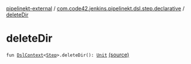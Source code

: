 [pipelinekt-external](../index.md) / [com.code42.jenkins.pipelinekt.dsl.step.declarative](index.md) / [deleteDir](./delete-dir.md)

# deleteDir

`fun `[`DslContext`](../com.code42.jenkins.pipelinekt.dsl/-dsl-context/index.md)`<`[`Step`](../com.code42.jenkins.pipelinekt.core.step/-step/index.md)`>.deleteDir(): `[`Unit`](https://kotlinlang.org/api/latest/jvm/stdlib/kotlin/-unit/index.html) [(source)](https://github.com/code42/pipelinekt/tree/master/dsl/src/main/kotlin/com/code42/jenkins/pipelinekt/dsl/step/declarative/DeleteDirDsl.kt#L7)